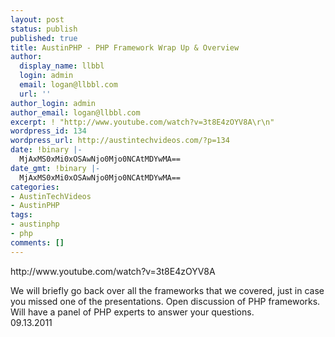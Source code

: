 ```yaml
---
layout: post
status: publish
published: true
title: AustinPHP - PHP Framework Wrap Up & Overview
author:
  display_name: llbbl
  login: admin
  email: logan@llbbl.com
  url: ''
author_login: admin
author_email: logan@llbbl.com
excerpt: ! "http://www.youtube.com/watch?v=3t8E4zOYV8A\r\n"
wordpress_id: 134
wordpress_url: http://austintechvideos.com/?p=134
date: !binary |-
  MjAxMS0xMi0xOSAwNjo0Mjo0NCAtMDYwMA==
date_gmt: !binary |-
  MjAxMS0xMi0xOSAwNjo0Mjo0NCAtMDYwMA==
categories:
- AustinTechVideos
- AustinPHP
tags:
- austinphp
- php
comments: []
---
```

<p>http://www.youtube.com/watch?v=3t8E4zOYV8A<br />
<a id="more"></a><a id="more-134"></a></p>
<p>We will briefly go back over all the frameworks that we covered, just in case you missed one of the presentations. Open discussion of PHP frameworks. Will have a panel of PHP experts to answer your questions.<br />
09.13.2011</p>

